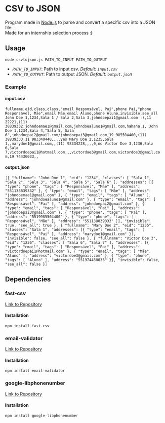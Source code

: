 # CSV to JSON
Program made in [Node.js](https://nodejs.org/) to parse and convert a specific csv into a JSON file. </br>
Made for an internship selection process :)
## Usage
`node csvtojson.js PATH_TO_INPUT PATH_TO_OUTPUT`
* *`PATH_TO_INPUT`*: Path to input csv. *Default: `input.csv`*
* *`PATH_TO_OUTPUT`*: Path to output JSON. *Default: `output.jso`n*
### Example
#### input.csv
`fullname,eid,class,class,"email Responsável, Pai",phone Pai,"phone Responsável, Mãe",email Mãe,email Aluno,phone Aluno,invisible,see_all
John Doe 1,1234,Sala 1 / Sala 2,Sala 3,johndoepai1@gmail.com :),11 22221,(11) 38839332,johndoemae1@gmail.com,johndoealuno1@gmail.com,hahaha,1,
John Doe 1,1234,Sala 4,"Sala 5, Sala 6",johndoepai2@gmail.com/johndoepai3@gmail.com,19 985504400,(11) 38839333,11 983340440,,,,yes
Mary Doe 2,1235,Sala 1,,marydoe1@gmail.com,,(11) 98334228,,,,0,no
Victor Doe 3,1236,Sala 6,Sala 7,victordoepai1@hotmail.com,,,victordoe3@gmail.com,victordoe3@gmail.com,19 74430033,,`
#### output.json
`[{
  "fullname": "John Doe 1",
  "eid": "1234",
  "classes": [
    "Sala 1",
    "Sala 2",
    "Sala 3",
    "Sala 4",
    "Sala 5",
    "Sala 6"
  ],
  "addresses": [{
    "type": "phone",
    "tags": [
      "Responsável",
      "Mãe"
    ],
    "address": "551138839332"
  }, {
    "type": "email",
    "tags": [
      "Mãe"
    ],
    "address": "johndoemae1@gmail.com"
  }, {
    "type": "email",
    "tags": [
      "Aluno"
    ],
    "address": "johndoealuno1@gmail.com"
  }, {
    "type": "email",
    "tags": [
      "Responsável",
      "Pai"
    ],
    "address": "johndoepai2@gmail.com"
  }, {
    "type": "email",
    "tags": [
      "Responsável",
      "Pai"
    ],
    "address": "johndoepai3@gmail.com"
  }, {
    "type": "phone",
    "tags": [
      "Pai"
    ],
    "address": "5519985504400"
  }, {
    "type": "phone",
    "tags": [
      "Responsável",
      "Mãe"
    ],
    "address": "551138839333"
  }],
  "invisible": true,
  "see_all": true
}, {
  "fullname": "Mary Doe 2",
  "eid": "1235",
  "classes": "Sala 1",
  "addresses": [{
    "type": "email",
    "tags": [
      "Responsável",
      "Pai"
    ],
    "address": "marydoe1@gmail.com"
  }],
  "invisible": false,
  "see_all": false
}, {
  "fullname": "Victor Doe 3",
  "eid": "1236",
  "classes": [
    "Sala 6",
    "Sala 7"
  ],
  "addresses": [{
    "type": "email",
    "tags": [
      "Responsável",
      "Pai"
    ],
    "address": "victordoepai1@hotmail.com"
  }, {
    "type": "email",
    "tags": [
      "Mãe",
      "Aluno"
    ],
    "address": "victordoe3@gmail.com"
  }, {
    "type": "phone",
    "tags": [
      "Aluno"
    ],
    "address": "551974430033"
  }],
  "invisible": false,
  "see_all": false
}]`
## Dependencies
### fast-csv
[Link to Repository](https://github.com/C2FO/fast-csv)
#### Installation
`npm install fast-csv`
### email-validator
[Link to Repository](https://github.com/Sembiance/email-validator)
#### Installation
`npm install email-validator`
### google-libphonenumber
[Link to Repository](https://github.com/ruimarinho/google-libphonenumber)
#### Installation
`npm install google-libphonenumber`
